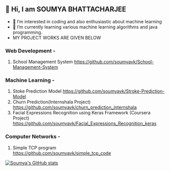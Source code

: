## 👋 Hi, I am SOUMYA BHATTACHARJEE


- 👀 I’m interested in coding and also enthusiastic about machine learning
- 🌱 I’m currently learning various machine learning algorithms and java programming.
- MY PROJECT WORKS ARE GIVEN BELOW

### Web Development -
1) School Management System
   https://github.com/soumyavk/School-Management-System
   
### Machine Learning - 
1) Stoke Prediction Model
   https://github.com/soumyavk/Stroke-Prediction-Model
2) Churn Prediction(Internshala Project)
   https://github.com/soumyavk/churn_prediction_internshala
3)  Facial Expressions Recognition using Keras Framework (Coursera Project)
    https://github.com/soumyavk/Facial_Expressions_Recognition_keras

### Computer Networks - 
1) Simple TCP program   
   https://github.com/soumyavk/simple_tcp_code

<!---
soumyavk/soumyavk is a ✨ special ✨ repository because its `README.md` (this file) appears on your GitHub profile.
You can click the Preview link to take a look at your changes.
--->
[![Soumya's GitHub stats](https://github-readme-stats.vercel.app/api?username=soumyavk)](https://github.com/soumyavk/github-readme-stats)
